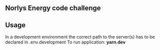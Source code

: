 ## Norlys Energy code challenge

## Usage

In a development environment the correct path to the server(s) has to be declared in .env.development
To run application: **yarn.dev**

```

```
